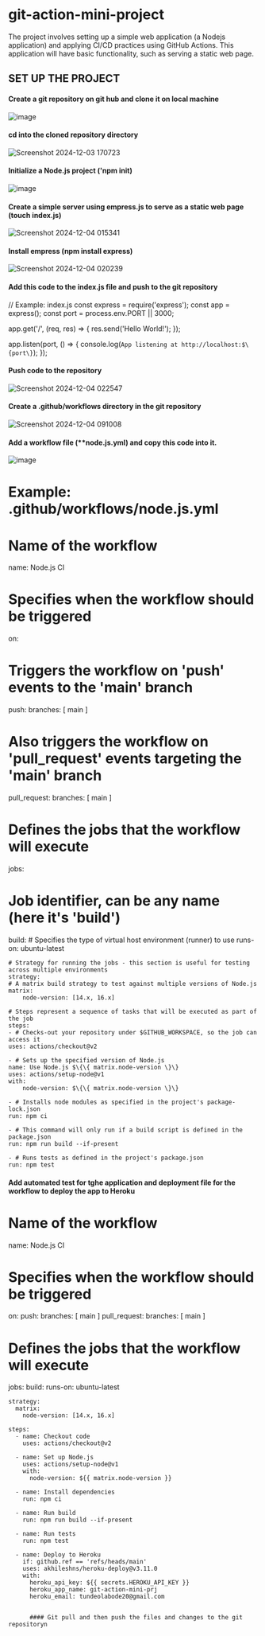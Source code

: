 # git-action-mini-project
The project involves setting up a simple web application (a Nodejs application) and applying CI/CD practices using GitHub Actions. This application will have basic functionality, such as serving a static web page.

## SET UP THE PROJECT 


#### Create a git repository on git hub and clone it on local machine 
![image](https://github.com/user-attachments/assets/39ed703b-dab1-4763-a7ad-e72390737533)



#### cd into the cloned repository directory 
![Screenshot 2024-12-03 170723](https://github.com/user-attachments/assets/29e9e31a-cf94-429a-b5db-263f410a60ab)




#### Initialize a Node.js project ('npm init)
![image](https://github.com/user-attachments/assets/a4bbed89-25b6-4f2d-9bbc-bd537d7f33e3)


#### Create a simple server using empress.js to serve as a static web page (**touch index.js**)
![Screenshot 2024-12-04 015341](https://github.com/user-attachments/assets/a49b964d-dc23-4188-9fb5-b27450906769)


#### Install empress (**npm install express**)
![Screenshot 2024-12-04 020239](https://github.com/user-attachments/assets/68e7b68b-1892-440d-8c20-5b57c3666c8b)


#### Add this code to the index.js file and push to the git repository 
// Example: index.js
const express = require('express');
const app = express();
const port = process.env.PORT || 3000;

app.get('/', (req, res) => \{
  res.send('Hello World!');
\});

app.listen(port, () => \{
  console.log(`App listening at http://localhost:$\{port\}`);
\});


#### Push code to the repository 
![Screenshot 2024-12-04 022547](https://github.com/user-attachments/assets/f8ce9bf6-8b7e-4999-8c04-ea9f99ae6864)



#### Create a .github/workflows directory in the git repository
![Screenshot 2024-12-04 091008](https://github.com/user-attachments/assets/89adc863-a491-47dd-bc64-a4de323a73ac)



#### Add a workflow file (**node.js.yml) and copy this code into it.
![image](https://github.com/user-attachments/assets/616c34cc-4069-467d-9001-07ca5292694d)
# Example: .github/workflows/node.js.yml

# Name of the workflow
name: Node.js CI

# Specifies when the workflow should be triggered
on:
# Triggers the workflow on 'push' events to the 'main' branch
push:
    branches: [ main ]
# Also triggers the workflow on 'pull_request' events targeting the 'main' branch
pull_request:
    branches: [ main ]

# Defines the jobs that the workflow will execute
jobs:
# Job identifier, can be any name (here it's 'build')
build:
    # Specifies the type of virtual host environment (runner) to use
    runs-on: ubuntu-latest

    # Strategy for running the jobs - this section is useful for testing across multiple environments
    strategy:
    # A matrix build strategy to test against multiple versions of Node.js
    matrix:
        node-version: [14.x, 16.x]

    # Steps represent a sequence of tasks that will be executed as part of the job
    steps:
    - # Checks-out your repository under $GITHUB_WORKSPACE, so the job can access it
    uses: actions/checkout@v2

    - # Sets up the specified version of Node.js
    name: Use Node.js $\{\{ matrix.node-version \}\}
    uses: actions/setup-node@v1
    with:
        node-version: $\{\{ matrix.node-version \}\}

    - # Installs node modules as specified in the project's package-lock.json
    run: npm ci

    - # This command will only run if a build script is defined in the package.json
    run: npm run build --if-present

    - # Runs tests as defined in the project's package.json
    run: npm test


#### Add automated test for tghe application and deployment file for the workflow to deploy the app to Heroku
# Name of the workflow
name: Node.js CI

# Specifies when the workflow should be triggered
on:
  push:
    branches: [ main ]
  pull_request:
    branches: [ main ]

# Defines the jobs that the workflow will execute
jobs:
  build:
    runs-on: ubuntu-latest

    strategy:
      matrix:
        node-version: [14.x, 16.x]

    steps:
      - name: Checkout code
        uses: actions/checkout@v2

      - name: Set up Node.js
        uses: actions/setup-node@v1
        with:
          node-version: ${{ matrix.node-version }}

      - name: Install dependencies
        run: npm ci

      - name: Run build
        run: npm run build --if-present

      - name: Run tests
        run: npm test

      - name: Deploy to Heroku
        if: github.ref == 'refs/heads/main'
        uses: akhileshns/heroku-deploy@v3.11.0
        with:
          heroku_api_key: ${{ secrets.HEROKU_API_KEY }}
          heroku_app_name: git-action-mini-prj
          heroku_email: tundeolabode20@gmail.com


          #### Git pull and then push the files and changes to the git repositoryn
          

          


















